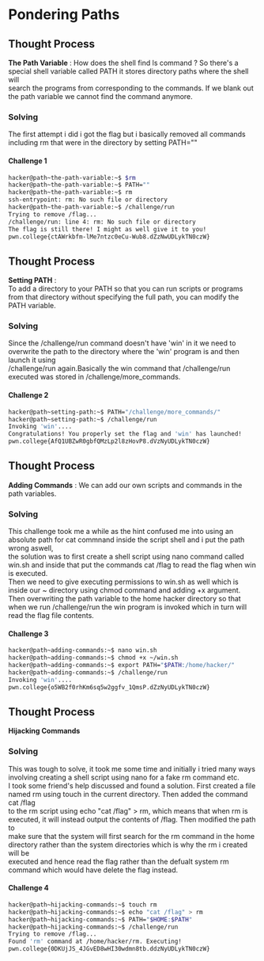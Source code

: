 # Pondering Paths 

## Thought Process 
**The Path Variable** : How does the shell find ls command ? So there's a special shell variable called PATH it stores directory paths where the shell will <br>
search the programs from corresponding to the commands. If we blank out the path variable we cannot find the command anymore. 

### Solving 
The first attempt i did i got the flag but i basically removed all commands including rm that were in the directory by setting PATH="" <br>
#### Challenge 1
```bash
hacker@path~the-path-variable:~$ $rm
hacker@path~the-path-variable:~$ PATH=""
hacker@path~the-path-variable:~$ rm
ssh-entrypoint: rm: No such file or directory
hacker@path~the-path-variable:~$ /challenge/run
Trying to remove /flag...
/challenge/run: line 4: rm: No such file or directory
The flag is still there! I might as well give it to you!
pwn.college{ctAWrkbfm-lMe7ntzc0eCu-Wub8.dZzNwUDLykTN0czW}
```
## Thought Process 
**Setting PATH** :  
To add a directory to your PATH so that you can run scripts or programs from that directory without specifying the full path, you can modify the PATH variable.<br>


### Solving 
Since the /challenge/run command doesn't have 'win' in it we need to overwrite the path to the directory where the 'win' program is and then launch it using <br>
/challenge/run again.Basically the win command that /challenge/run executed was stored in /challenge/more_commands.
#### Challenge 2
```bash
hacker@path~setting-path:~$ PATH="/challenge/more_commands/"
hacker@path~setting-path:~$ /challenge/run
Invoking 'win'....
Congratulations! You properly set the flag and 'win' has launched!
pwn.college{AfQ1UBZwR0gbfQMzLp2l8zHovP8.dVzNyUDLykTN0czW}
```
## Thought Process 
**Adding Commands** : We can add our own scripts and commands in the path variables.
### Solving 
This challenge took me a while as the hint confused me into using an absolute path for cat commnand inside the script shell and i put the path wrong aswell,<br>
the solution was to first create a shell script using nano command called win.sh and inside that put the commands cat /flag to read the flag when win is executed.<br> Then we need to give executing permissions to win.sh as well which is inside our ~ directory using chmod command and adding +x argument. <br>
Then overwriting the path variable to the home hacker directory so that when we run /challenge/run the win program is invoked which in turn will read the flag file contents.
#### Challenge 3
```bash
hacker@path~adding-commands:~$ nano win.sh
hacker@path~adding-commands:~$ chmod +x ~/win.sh
hacker@path~adding-commands:~$ export PATH="$PATH:/home/hacker/"
hacker@path~adding-commands:~$ /challenge/run
Invoking 'win'....
pwn.college{o5WB2f0rhKm6sq5w2ggfv_1QmsP.dZzNyUDLykTN0czW}
```
## Thought Process 
**Hijacking Commands** 

### Solving 
This was tough to solve, it took me some time and initially i tried many ways involving creating a shell script using nano for a fake rm command etc. <br>
I took some friend's help discussed and found a solution. First created a file named rm using touch in the current directory. Then added the command cat /flag<br>
to the rm script using echo "cat /flag" > rm, which means that when rm is executed, it will instead output the contents of /flag. Then modified the path to <br>
make sure that the system will first search for the rm command in the home directory rather than the system directories which is why the rm i created will be <br>
executed and hence read the flag rather than the defualt system rm command which would have delete the flag instead. 
#### Challenge 4
```bash
hacker@path~hijacking-commands:~$ touch rm
hacker@path~hijacking-commands:~$ echo "cat /flag" > rm
hacker@path~hijacking-commands:~$ PATH="$HOME:$PATH"
hacker@path~hijacking-commands:~$ /challenge/run
Trying to remove /flag...
Found 'rm' command at /home/hacker/rm. Executing!
pwn.college{0DKUjJS_4JGvED8wHI30wdmn8tb.ddzNyUDLykTN0czW}
```

